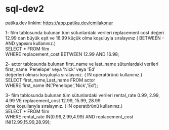 # sql-dev2

patika.dev linkim: https://app.patika.dev/cmilakonur <br />

1- film tablosunda bulunan tüm sütunlardaki verileri replacement cost değeri 12.99 dan büyük eşit ve 16.99 
küçük olma koşuluyla sıralayınız ( BETWEEN - AND yapısını kullanınız.) <br />
SELECT * FROM film <br />
WHERE replacement_cost BETWEEN 12.99 AND 16.98; <br />

2- actor tablosunda bulunan first_name ve last_name sütunlardaki verileri first_name 'Penelope' veya 'Nick' veya 'Ed' <br />
değerleri olması koşuluyla sıralayınız. ( IN operatörünü kullanınız.) <br />
SELECT first_name,Last_name FROM actor <br />
WHERE first_name IN('Penelope','Nick','Ed'); <br />

3- film tablosunda bulunan tüm sütunlardaki verileri rental_rate 0.99, 2.99, 4.99 VE replacement_cost 12.99, 15.99, 28.99 <br />
olma koşullarıyla sıralayınız. ( IN operatörünü kullanınız.) <br />
SELECT * FROM film <br />
WHERE rental_rate IN(0.99,2.99,4.99) AND replacement_cost IN(12.99,15.99,28.99); <br />

